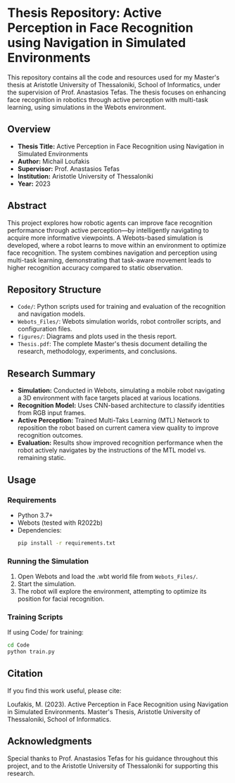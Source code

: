 # Thesis Repository: Active Perception in Face Recognition using Navigation in Simulated Environments

This repository contains all the code and resources used for my Master's thesis at Aristotle University of Thessaloniki, School of Informatics, under the supervision of Prof. Anastasios Tefas. The thesis focuses on enhancing face recognition in robotics through active perception with multi-task learning, using simulations in the Webots environment.

## Overview

- **Thesis Title:** Active Perception in Face Recognition using Navigation in Simulated Environments
- **Author:** Michail Loufakis
- **Supervisor:** Prof. Anastasios Tefas
- **Institution:** Aristotle University of Thessaloniki
- **Year:** 2023

## Abstract
This project explores how robotic agents can improve face recognition performance through active perception—by intelligently navigating to acquire more informative viewpoints. A Webots-based simulation is developed, where a robot learns to move within an environment to optimize face recognition. The system combines navigation and perception using multi-task learning, demonstrating that task-aware movement leads to higher recognition accuracy compared to static observation.

## Repository Structure
- `Code/`: Python scripts used for training and evaluation of the recognition and navigation models.
- `Webots_Files/`: Webots simulation worlds, robot controller scripts, and configuration files.
- `figures/`: Diagrams and plots used in the thesis report.
- `Thesis.pdf`: The complete Master's thesis document detailing the research, methodology, experiments, and conclusions.


## Research Summary
- **Simulation:** Conducted in Webots, simulating a mobile robot navigating a 3D environment with face targets placed at various locations.
- **Recognition Model:** Uses CNN-based architecture to classify identities from RGB input frames.
- **Active Perception:** Trained Multi-Taks Learning (MTL) Network to reposition the robot based on current camera view quality to improve recognition outcomes.
- **Evaluation:** Results show improved recognition performance when the robot actively navigates by the instructions of the MTL model vs. remaining static.


## Usage
### Requirements

- Python 3.7+
- Webots (tested with R2022b)
- Dependencies:
  ```bash
  pip install -r requirements.txt
  ```

###  Running the Simulation
1. Open Webots and load the .wbt world file from `Webots_Files/`.
2. Start the simulation.
3. The robot will explore the environment, attempting to optimize its position for facial recognition.

### Training Scripts
If using Code/ for training:
```bash
cd Code
python train.py
```

## Citation

If you find this work useful, please cite:

Loufakis, M. (2023). Active Perception in Face Recognition using Navigation in Simulated Environments. Master's Thesis, Aristotle University of Thessaloniki, School of Informatics.

## Acknowledgments
Special thanks to Prof. Anastasios Tefas for his guidance throughout this project, and to the Aristotle University of Thessaloniki for supporting this research.



